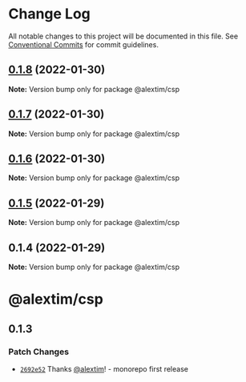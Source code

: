 # Change Log

All notable changes to this project will be documented in this file.
See [Conventional Commits](https://conventionalcommits.org) for commit guidelines.

## [0.1.8](https://github.com/alextim/at-blog/compare/@alextim/csp@0.1.7...@alextim/csp@0.1.8) (2022-01-30)

**Note:** Version bump only for package @alextim/csp





## [0.1.7](https://github.com/alextim/at-blog/compare/@alextim/csp@0.1.6...@alextim/csp@0.1.7) (2022-01-30)

**Note:** Version bump only for package @alextim/csp





## [0.1.6](https://github.com/alextim/at-blog/compare/@alextim/csp@0.1.5...@alextim/csp@0.1.6) (2022-01-30)

**Note:** Version bump only for package @alextim/csp





## [0.1.5](https://github.com/alextim/at-blog/compare/@alextim/csp@0.1.4...@alextim/csp@0.1.5) (2022-01-29)

**Note:** Version bump only for package @alextim/csp

## 0.1.4 (2022-01-29)

**Note:** Version bump only for package @alextim/csp

# @alextim/csp

## 0.1.3

### Patch Changes

- [`2692e52`](https://github.com/alextim/at-blog/commit/2692e524fe2bf10e47e1a4fbd6f7173ca1be3b65) Thanks [@alextim](https://github.com/alextim)! - monorepo first release
